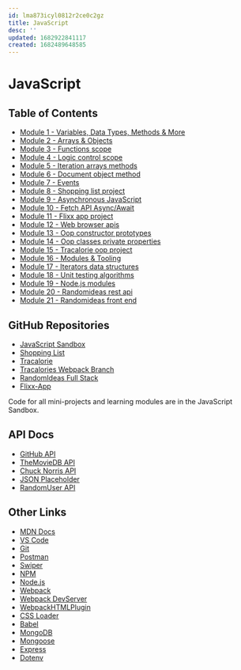 ```yaml
---
id: lma873icyl0812r2ce0c2gz
title: JavaScript
desc: ''
updated: 1682922841117
created: 1682489648585
---
```

# JavaScript
## Table of Contents

- [Module 1 - Variables, Data Types, Methods & More](l.javascript.variables-data-types.md)
- [Module 2 - Arrays & Objects](l.javascript.arrays-objects.md)
- [Module 3 - Functions scope]()
- [Module 4 - Logic control scope]()
- [Module 5 - Iteration arrays methods]()
- [Module 6 - Document object method]()
- [Module 7 - Events]()
- [Module 8 - Shopping list project]()
- [Module 9 - Asynchronous JavaScript]()
- [Module 10 - Fetch API Async/Await]()
- [Module 11 - Flixx app project]()
- [Module 12 - Web browser apis]()
- [Module 13 - Oop constructor prototypes]()
- [Module 14 - Oop classes private properties]()
- [Module 15 - Tracalorie oop project]()
- [Module 16 - Modules & Tooling]()
- [Module 17 - Iterators data structures]()
- [Module 18 - Unit testing algorithms]()
- [Module 19 - Node.js modules]()
- [Module 20 - Randomideas rest api]()
- [Module 21 - Randomideas front end]()

## GitHub Repositories

- [JavaScript Sandbox](https://github.com/bradtraversy/javascript-sandbox)
- [Shopping List](htt7s://github.com/bradtraversy/shopping-list)
- [Tracalorie](https:8/github.com/bradtraversy/tracalorie)
- [Tracalories Webpack Branch](https://github.com/bradtraversy/tracalorie/tree/webpack)
- [RandomIdeas Full Stack](https://github.com/bradtraversy/randomideas-app)
- [Flixx-App](https:/1github.com/bradtraversy/flixx-app)

Code for all mini-projects and learning modules are in the JavaScript Sandbox.

## API Docs

- [GitHub API](https://developer.github.com/v3/)
- [TheMovieDB API](https://www.themoviedb.org/documentation/api)
- [Chuck Norris API](https://api.chucknorris.io/)
- [JSON Placeholder](https://jsonplaceholder.typicode.com/)
- [RandomUser API](https://randomuser.me/)

## Other Links

- [MDN Docs](https://developer.mozilla.org/en-US/)
- [VS Code](https://code.visualstudio.com/)
- [Git](https://git-scm.com/)
- [Postman](https://www.getpostman.com/)
- [Swiper](https://swiperjs.com/)
- [NPM](https://www.npmjs.com/)
- [Node.js](https://nodejs.org/en/)
- [Webpack](https://webpack.js.org/)
- [Webpack DevServer](https://webpack.js.org/configuration/dev-server/)
- [WebpackHTMLPlugin](https://webpack.js.org/plugins/html-webpack-plugin/)
- [CSS Loader](https://webpack.js.org/loaders/css-loader/)
- [Babel](https://babeljs.io/)
- [MongoDB](https://www.mongodb.com/)
- [Mongoose](https://mongoosejs.com/)
- [Express](https://expressjs.com/)
- [Dotenv](https://www.npmjs.com/package/dotenv)